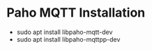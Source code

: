 # Paho MQTT Installation

* sudo apt install libpaho-mqtt-dev
* sudo apt install libpaho-mqttpp-dev

